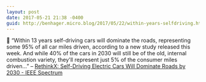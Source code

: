 ```yaml
---
layout: post
date: 2017-05-21 21:38 -0400
guid: http://benhager.micro.blog/2017/05/22/within-years-selfdriving.html
---
```

🚗 “Within 13 years self-driving cars will dominate the roads, representing some 95% of all car miles driven, according to a new study released this week. And while 40% of the cars in 2030 will still be of the old, internal combustion variety, they'll represent just 5% of the consumer miles driven…” – [RethinkX: Self-Driving Electric Cars Will Dominate Roads by 2030 - IEEE Spectrum](http://spectrum.ieee.org/cars-that-think/transportation/self-driving/rethinkx-selfdriving-electric-cars-will-dominate-roads-by-2030)
